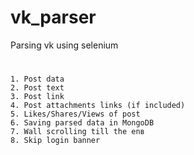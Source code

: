 # vk_parser
Parsing vk using selenium
#
    1. Post data
    2. Post text
    3. Post link
    4. Post attachments links (if included)
    5. Likes/Shares/Views of post
    6. Saving parsed data in MongoDB
    7. Wall scrolling till the enв
    8. Skip login banner
